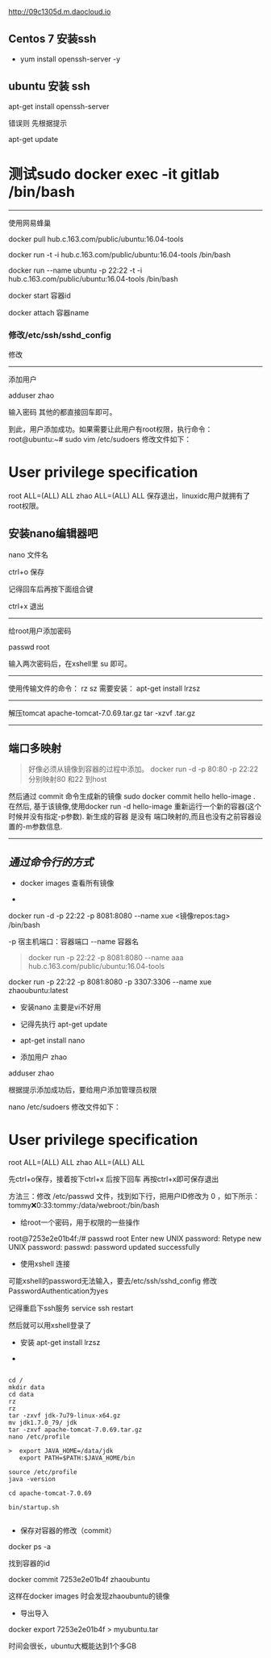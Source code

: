 http://09c1305d.m.daocloud.io

## Centos 7 安装ssh

- yum install openssh-server -y

## ubuntu 安装 ssh

apt-get install openssh-server

错误则 先根据提示

apt-get update


# 测试sudo docker exec -it gitlab /bin/bash

---

使用网易蜂巢

docker pull hub.c.163.com/public/ubuntu:16.04-tools

docker run -t -i hub.c.163.com/public/ubuntu:16.04-tools /bin/bash

docker run --name ubuntu  -p 22:22 -t -i  hub.c.163.com/public/ubuntu:16.04-tools /bin/bash


docker start 容器id

docker attach 容器name



### 修改/etc/ssh/sshd_config

修改


---

添加用户

adduser zhao

输入密码
其他的都直接回车即可。

到此，用户添加成功。如果需要让此用户有root权限，执行命令：
root@ubuntu:~# sudo vim /etc/sudoers
修改文件如下：
# User privilege specification
root ALL=(ALL) ALL
zhao ALL=(ALL) ALL
保存退出，linuxidc用户就拥有了root权限。

## 安装nano编辑器吧

nano 文件名

ctrl+o 保存

记得回车后再按下面组合键

ctrl+x 退出

----

给root用户添加密码

passwd root

输入两次密码后，在xshell里 su 即可。

----

使用传输文件的命令： rz  sz
需要安装：  apt-get install lrzsz


---

解压tomcat  apache-tomcat-7.0.69.tar.gz
 tar -xzvf .tar.gz



----


## 端口多映射
> 好像必须从镜像到容器的过程中添加。
 docker run -d -p 80:80 -p 22:22
分别映射80 和22 到host

然后通过 commit 命令生成新的镜像 sudo docker commit hello hello-image .
在然后, 基于该镜像,使用docker run -d hello-image 重新运行一个新的容器(这个时候并没有指定-p参数).
新生成的容器 是没有 端口映射的,而且也没有之前容器设置的-m参数信息.



----

## ***通过命令行的方式***

- docker images 查看所有镜像

-

docker run -d -p 22:22 -p 8081:8080 --name xue  <镜像repos:tag> /bin/bash

-p 宿主机端口：容器端口
--name 容器名

> docker run -p 22:22 -p 8081:8080 --name aaa hub.c.163.com/public/ubuntu:16.04-tools

docker run -p 22:22 -p 8081:8080 -p 3307:3306 --name xue zhaoubuntu:latest

- 安装nano 主要是vi不好用
 - 记得先执行 apt-get update
 - apt-get install nano

- 添加用户 zhao

adduser zhao

根据提示添加成功后，要给用户添加管理员权限

nano /etc/sudoers
修改文件如下：
# User privilege specification
root ALL=(ALL) ALL
zhao ALL=(ALL) ALL

先ctrl+o保存，接着按下ctrl+x 后按下回车 再按ctrl+x即可保存退出

方法三：修改 /etc/passwd 文件，找到如下行，把用户ID修改为 0 ，如下所示：
tommy:x:0:33:tommy:/data/webroot:/bin/bash

- 给root一个密码，用于权限的一些操作

root@7253e2e01b4f:/# passwd root
Enter new UNIX password:
Retype new UNIX password:
passwd: password updated successfully

- 使用xshell 连接

可能xshell的password无法输入，要去/etc/ssh/sshd_config
修改PasswordAuthentication为yes

记得重启下ssh服务 service ssh restart

然后就可以用xshell登录了



- 安装 apt-get install lrzsz

-

```

cd /
mkdir data
cd data
rz
rz
tar -zxvf jdk-7u79-linux-x64.gz
mv jdk1.7.0_79/ jdk
tar -zxvf apache-tomcat-7.0.69.tar.gz
nano /etc/profile

>  export JAVA_HOME=/data/jdk
   export PATH=$PATH:$JAVA_HOME/bin

source /etc/profile
java -version

cd apache-tomcat-7.0.69

bin/startup.sh


```





- 保存对容器的修改（commit）

docker ps -a

找到容器的id

docker commit 7253e2e01b4f zhaoubuntu

这样在docker images 时会发现zhaoubuntu的镜像

- 导出导入

docker export 7253e2e01b4f > myubuntu.tar

时间会很长，ubuntu大概能达到1个多GB
